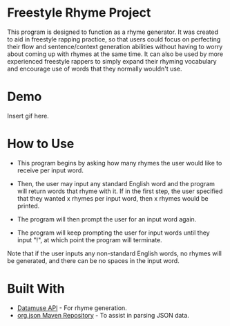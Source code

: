 # Freestyle Rhyme Project

This program is designed to function as a rhyme generator.
It was created to aid in freestyle rapping practice, so that users
could focus on perfecting their flow and sentence/context generation abilities
without having to worry about coming up with rhymes at the same time.
It can also be used by more experienced freestyle rappers to simply expand
their rhyming vocabulary and encourage use of words that they normally wouldn't use.

# Demo

Insert gif here.

# How to Use

* This program begins by asking how many rhymes the user would like to receive
per input word. 
 
* Then, the user may input any standard English word and the program will return words that rhyme with it. If in the first step, the user specified that they wanted
x rhymes per input word, then x rhymes would be printed.

* The program will then prompt the user for an input word again.

* The program will keep prompting the user for input words until they input "!",
at which point the program will terminate.

Note that if the user inputs any non-standard English words, no rhymes will be generated,
and there can be no spaces in the input word.

# Built With
* [Datamuse API](https://www.datamuse.com/api/) - For rhyme generation.
* [org.json Maven Repository](https://mvnrepository.com/artifact/org.json/json) - To assist in parsing JSON data.

